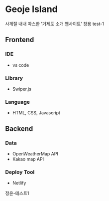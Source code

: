 # Geoje Island

사계절 내내 따스한 '거제도 소개 웹사이트'
창용 test-1

## Frontend

### IDE

- vs code

### Library

- Swiper.js

### Language

- HTML, CSS, Javascript

## Backend

### Data

- OpenWeatherMap API
- Kakao map API

### Deploy Tool

- Netlify

정윤-테스트1
